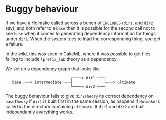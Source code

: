 # Buggy behaviour

If we have a Holmake called across a bunch of `INCLUDES` (`dir1`, and `dir2` say), and both refer to a `base` then it is possible for the second call not to see `base` when it comes to generating dependency information for things under `dir1`.
When the system tries to load the corresponding thing, you get a failure.

In the wild, this was seen in CakeML, where it was possible to get files failing to include `lprefix_lub` theory as a dependency.

We set up a dependency graph that looks like

                                 ┌────> dir1 ───┐
       base ───> intermediate ───┤              ├───> ultimate
                                 └────> dir2 ───┘

The buggy behaviour fails to give `dir2Theory` its correct dependency on `baseTheory` if `dir1` is built first in the same session, as happens if `Holmake` is called in the directory containing `ultimate`.
If `dir1` and `dir2` are built independently everything works.
